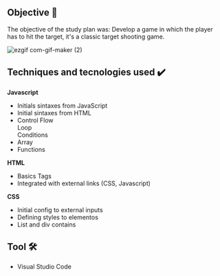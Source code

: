<h2>  Objective 🎯</h2>
<p> The objective of the study plan was:  Develop a game in which the player has to hit the target, it's a classic target shooting game.</p>

![ezgif com-gif-maker (2)](https://user-images.githubusercontent.com/97267699/165150919-d5190140-9298-4390-a54b-ca55ab2f3ad5.gif)


<h2>Techniques and tecnologies used ✔️</h2>

<b>Javascript </b> 

- Initials sintaxes from JavaScript 
- Initial sintaxes from HTML
- Control Flow <br> 
   Loop<br> 
   Conditions
- Array
- Functions  
 
<b>HTML</b> 

- Basics Tags
- Integrated with external links (CSS, Javascript)<br> 


<b>CSS</b>
- Initial config to external inputs 
- Defining styles to elementos  
- List and div contains


 <h2>  Tool 🛠️ </h2>

- Visual Studio Code
